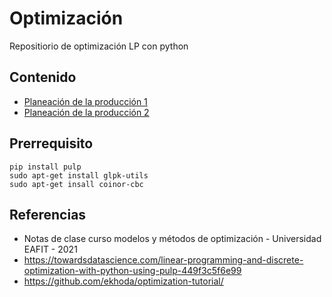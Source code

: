 # Optimización
Repositiorio de optimización LP con python
## Contenido
+ [Planeación de la producción 1](https://github.com/dfrestrepor/optimizacion/blob/main/planeacion_produccion.md)
+ [Planeación de la producción 2](https://github.com/dfrestrepor/optimizacion/blob/main/planeacion_produccion2.md)
## Prerrequisito
```
pip install pulp  
sudo apt-get install glpk-utils  
sudo apt-get insall coinor-cbc 
``` 
## Referencias
+ Notas de clase curso  modelos y métodos de optimización - Universidad EAFIT - 2021
+  https://towardsdatascience.com/linear-programming-and-discrete-optimization-with-python-using-pulp-449f3c5f6e99
+  https://github.com/ekhoda/optimization-tutorial/


